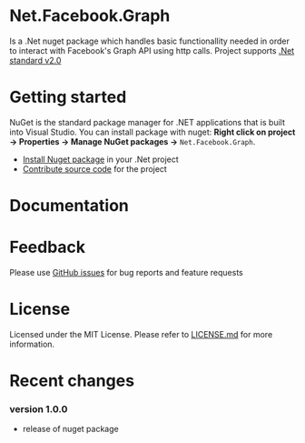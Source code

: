# Net.Facebook.Graph

Is a .Net nuget package which handles basic functionallity needed in order to interact with Facebook's Graph API using http calls. Project supports [.Net standard v2.0](https://github.com/dotnet/standard)




# Getting started

NuGet is the standard package manager for .NET applications that is built into Visual Studio. You can install package with nuget:
**Right click on project -> Properties -> Manage NuGet packages ->** `Net.Facebook.Graph`.

* [Install Nuget package](https://www.nuget.org/packages/Net.Facebook.Graph) in your .Net project 
* [Contribute source code](https://github.com/jerrak0s/Net.Facebook.Graph/tree/master/src) for the project


# Documentation



# Feedback

Please use [GitHub issues](https://github.com/jerrak0s/Net.Facebook.Graph/issues) for bug reports and feature requests


# License

Licensed under the MIT License. Please refer to [LICENSE.md](https://github.com/jerrak0s/Net.Facebook.Graph/blob/master/LICENSE) for more information.


# Recent changes

### version 1.0.0
* release of nuget package
